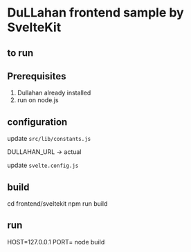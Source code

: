 DuLLahan frontend sample by SvelteKit
======================================



## to run

## Prerequisites

  1) Dullahan already installed
  2) run on node.js

## configuration

update `src/lib/constants.js`

DULLAHAN_URL -> actual

update `svelte.config.js`


## build

cd frontend/sveltekit
npm run build


## run

HOST=127.0.0.1 PORT=<YOURPORTNO> node build


